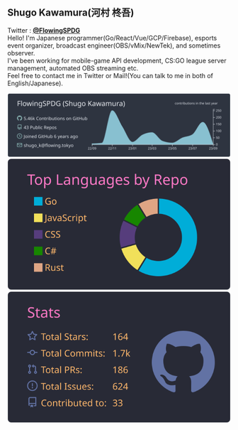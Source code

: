 ## Shugo Kawamura(河村 柊吾)
Twitter : [**@FlowingSPDG**](http://twitter.com/FlowingSPDG)  
Hello! I'm Japanese programmer(Go/React/Vue/GCP/Firebase), esports event organizer, broadcast engineer(OBS/vMix/NewTek), and sometimes observer.  
I've been working for mobile-game API development, CS:GO league server management, automated OBS streaming etc.  
Feel free to contact me in Twitter or Mail!(You can talk to me in both of English/Japanese).

[![](https://raw.githubusercontent.com/FlowingSPDG/FlowingSPDG/main/profile-summary-card-output/nord_dark/0-profile-details.svg)](https://github.com/vn7n24fzkq/github-profile-summary-cards)  
[![](https://raw.githubusercontent.com/FlowingSPDG/FlowingSPDG/main/profile-summary-card-output/dracula/1-repos-per-language.svg)](https://github.com/vn7n24fzkq/github-profile-summary-cards)
[![](https://raw.githubusercontent.com/FlowingSPDG/FlowingSPDG/main/profile-summary-card-output/dracula/3-stats.svg)](https://github.com/vn7n24fzkq/github-profile-summary-cards)
